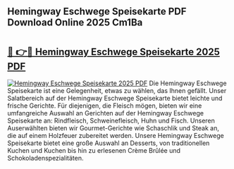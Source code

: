 ## Hemingway Eschwege Speisekarte PDF Download Online 2025 Cm1Ba

# <h2><a href="http://gcdqp4g.nevu.top/?p=Hemingway+Eschwege+Speisekarte">🔗 👉🔴 Hemingway Eschwege Speisekarte 2025 PDF</a></h2>

[![Hemingway Eschwege Speisekarte 2025 PDF](https://i.imgur.com/dBaPXMq.png)](http://gcdqp4g.nevu.top/?p=Hemingway+Eschwege+Speisekarte)
Die Hemingway Eschwege Speisekarte ist eine Gelegenheit, etwas zu wählen, das Ihnen gefällt. Unser Salatbereich auf der Hemingway Eschwege Speisekarte bietet leichte und frische Gerichte. Für diejenigen, die Fleisch mögen, bieten wir eine umfangreiche Auswahl an Gerichten auf der Hemingway Eschwege Speisekarte an: Rindfleisch, Schweinefleisch, Huhn und Fisch. Unseren Auserwählten bieten wir Gourmet-Gerichte wie Schaschlik und Steak an, die auf einem Holzfeuer zubereitet werden. Unsere Hemingway Eschwege Speisekarte bietet eine große Auswahl an Desserts, von traditionellen Kuchen und Kuchen bis hin zu erlesenen Crème Brûlée und Schokoladenspezialitäten.
